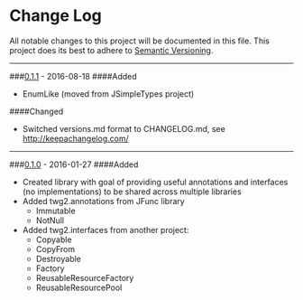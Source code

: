 # Change Log
All notable changes to this project will be documented in this file.
This project does its best to adhere to [Semantic Versioning](http://semver.org/).


--------
###[0.1.1](N/A) - 2016-08-18
####Added
* EnumLike (moved from JSimpleTypes project)

####Changed
* Switched versions.md format to CHANGELOG.md, see http://keepachangelog.com/


--------
###[0.1.0](https://github.com/TeamworkGuy2/JInterfaces/commit/1aff94060c306012bc97f11ddc8946db0f7a84cd) - 2016-01-27
####Added
* Created library with goal of providing useful annotations and interfaces (no implementations) to be shared across multiple libraries
* Added twg2.annotations from JFunc library
  * Immutable
  * NotNull 
* Added twg2.interfaces from another project:
  * Copyable
  * CopyFrom
  * Destroyable
  * Factory
  * ReusableResourceFactory
  * ReusableResourcePool
